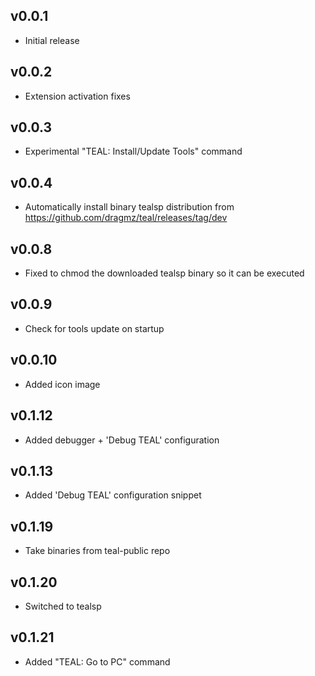 ## v0.0.1
- Initial release

## v0.0.2
- Extension activation fixes

## v0.0.3
- Experimental "TEAL: Install/Update Tools" command

## v0.0.4
- Automatically install binary tealsp distribution from https://github.com/dragmz/teal/releases/tag/dev

## v0.0.8
- Fixed to chmod the downloaded tealsp binary so it can be executed

## v0.0.9
- Check for tools update on startup

## v0.0.10
- Added icon image

## v0.1.12
- Added debugger + 'Debug TEAL' configuration

## v0.1.13
- Added 'Debug TEAL' configuration snippet

## v0.1.19
- Take binaries from teal-public repo

## v0.1.20
- Switched to tealsp

## v0.1.21
- Added "TEAL: Go to PC" command